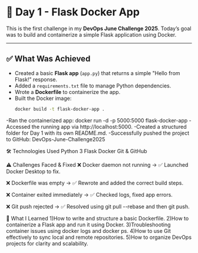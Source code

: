 # 🚀 Day 1 - Flask Docker App

This is the first challenge in my **DevOps June Challenge 2025**. Today’s goal was to build and containerize a simple Flask application using Docker.

---

## ✅ What Was Achieved

- Created a basic **Flask app** (`app.py`) that returns a simple "Hello from Flask!" response.
- Added a `requirements.txt` file to manage Python dependencies.
- Wrote a **Dockerfile** to containerize the app.
- Built the Docker image:
  ```bash
  docker build -t flask-docker-app .
-Ran the containerized app:
docker run -d -p 5000:5000 flask-docker-app
-Accessed the running app via http://localhost:5000.
-Created a structured folder for Day 1 with its own README.md.
-Successfully pushed the project to GitHub: DevOps-June-Challenge2025

🛠️ Technologies Used
Python 3
Flask
Docker
Git & GitHub

⚠️ Challenges Faced & Fixed
❌ Docker daemon not running → ✅ Launched Docker Desktop to fix.

❌ Dockerfile was empty → ✅ Rewrote and added the correct build steps.

❌ Container exited immediately → ✅ Checked logs, fixed app errors.

❌ Git push rejected → ✅ Resolved using git pull --rebase and then git push.

🧠 What I Learned
1)How to write and structure a basic Dockerfile.
2)How to containerize a Flask app and run it using Docker.
3)Troubleshooting container issues using docker logs and docker ps.
4)How to use Git effectively to sync local and remote repositories.
5)How to organize DevOps projects for clarity and scalability.





